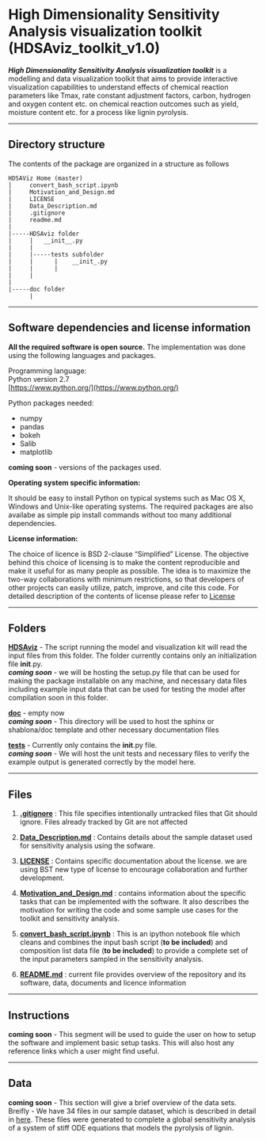 High Dimensionality Sensitivity Analysis visualization toolkit (HDSAviz_toolkit_v1.0)
========================================================

**_High Dimensionality Sensitivity Analysis visualization toolkit_** is a modelling and data visualization toolkit that aims to provide interactive visualization capabilities to understand effects of chemical reaction parameters like Tmax, rate constant adjustment factors, carbon, hydrogen and oxygen content etc. on chemical reaction outcomes such as yield, moisture content etc. for a process like lignin pyrolysis.

----------------------
Directory structure
----------------------
The contents of the package are organized in a structure as follows
```
HDSAViz Home (master)
│     convert_bash_script.ipynb
|     Motivation_and_Design.md
|     LICENSE
|     Data_Description.md
|     .gitignore
|     readme.md
|  
|-----HDSAviz folder
|     |   __init__.py
|     |
|     |-----tests subfolder
|     |      |    __init_.py
|     |      |
|     |
|
|-----doc folder
      |
```
---------------------
Software dependencies and license information
----------------------
**All the required software is open source.**
The implementation was done using the following languages and packages.  

Programming language:   
Python version 2.7  
[https://www.python.org/](https://www.python.org/)

Python packages needed:
- numpy
- pandas
- bokeh
- Salib
- matplotlib

__coming soon__  - versions of the packages used.

**Operating system specific information:**

It should be easy to install Python on typical systems such as Mac OS X, Windows and Unix-like operating systems. The required packages are also availabe as simple pip install commands without too many additional dependencies.

**License information:**   

The choice of licence is BSD 2-clause “Simplified” License. The objective behind this choice of licensing is to make the content reproducible and make it useful for as many people as possible. The idea is to maximize the two-way collaborations with minimum restrictions, so that developers of other projects can easily utilize, patch, improve, and cite this code.
For detailed description of the contents of license please refer to [License](https://github.com/houghb/HDSAviz/blob/master/LICENSE)


---------
Folders
---------

**[HDSAviz](https://github.com/houghb/HDSAviz/tree/master/HDSAviz)** - The script running the model and visualization kit will read the input files from this folder.  The folder currently contains only an initialization file __init__.py.      
**_coming soon_** - we will be hosting the setup.py file that can be used for making the package installable on any machine, and necessary data files including example input data that can be used for testing the model after compilation soon in this folder.

**[doc](https://github.com/houghb/HDSAviz/tree/master/doc)** - empty now  
**_coming soon_** - This directory will be used to host the sphinx or shablona/doc template and other necessary documentation files

**[tests](https://github.com/houghb/HDSAviz/tree/master/HDSAviz/tests)** - Currently only contains the __init__.py file.  
**_coming soon_** - We will host the unit tests and necessary files to verify the example output is generated correctly by the model here.  

-------------------
Files
-------------------
1. **[.gitignore](https://github.com/houghb/HDSAviz/blob/master/.gitignore)** :  This file specifies intentionally untracked files that Git should ignore. Files already tracked by Git are not affected

2. **[Data_Description.md](https://github.com/houghb/HDSAviz/blob/master/Data_Description.md)** : Contains details about the sample dataset used for sensitivity analysis using the sofware.

3. **[LICENSE](https://github.com/houghb/HDSAviz/blob/master/LICENSE)** : Contains specific documentation about the license. we are using BST new type of license to encourage collaboration and further development.

4. **[Motivation_and_Design.md](https://github.com/houghb/HDSAviz/blob/master/Motivation_and_Design.md)** : contains information about the specific tasks that can be implemented with the software. It also describes the motivation for writing the code and some sample use cases for the toolkit and sensitivity analysis.

5. **[convert_bash_script.ipynb](https://github.com/houghb/HDSAviz/blob/master/convert_bash_script.ipynb)** : This is an ipython notebook file which cleans and combines the input bash script (**to be included**) and composition list data file (**to be included**) to provide a complete set of the input parameters sampled in the sensitivity analysis.

6. **[README.md](https://github.com/houghb/HDSAviz/blob/master/README.md)** : current file provides overview of the repository and its software,  data, documents and licence information

-------------------
Instructions
-------------------
__coming soon__ - This segment will be used to guide the user on how to setup the software and implement basic setup tasks.
This will also host any reference links which a user might find useful.


-----------------
Data
-----------------
__coming soon__  - This section will give a brief overview of the data sets.
Breifly - We have 34 files in our sample dataset, which is described in detail in [here](https://github.com/houghb/HDSAviz/blob/master/Data_Description.md). These files were generated to complete a global sensitivity analysis of a system of stiff ODE equations that models the pyrolysis of lignin.
